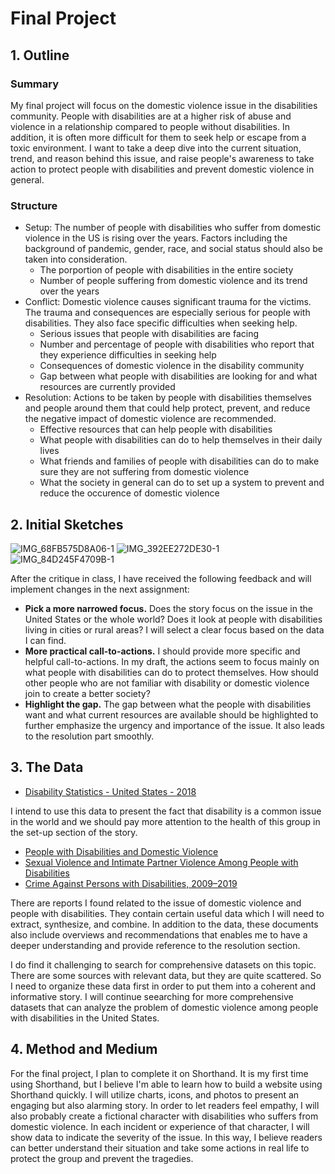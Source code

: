 # Final Project

## 1. Outline
### Summary
My final project will focus on the domestic violence issue in the disabilities community. People with disabilities are at a higher risk of abuse and violence in a relationship compared to people without disabilities. In addition, it is often more difficult for them to seek help or escape from a toxic environment. I want to take a deep dive into the current situation, trend, and reason behind this issue, and raise people's awareness to take action to protect people with disabilities and prevent domestic violence in general.

### Structure
- Setup: The number of people with disabilities who suffer from domestic violence in the US is rising over the years. Factors including the background of pandemic, gender, race, and social status should also be taken into consideration.
  - The porportion of people with disabilities in the entire society
  - Number of people suffering from domestic violence and its trend over the years
- Conflict: Domestic violence causes significant trauma for the victims. The trauma and consequences are especially serious for people with disabilities. They also face specific difficulties when seeking help.
  - Serious issues that people with disabilities are facing
  - Number and percentage of people with disabilities who report that they experience difficulties in seeking help
  - Consequences of domestic violence in the disability community
  - Gap between what people with disabilities are looking for and what resources are currently provided
- Resolution: Actions to be taken by people with disabilities themselves and people around them that could help protect, prevent, and reduce the negative impact of domestic violence are recommended.
  - Effective resources that can help people with disabilities
  - What people with disabilities can do to help themselves in their daily lives
  - What friends and families of people with disabilities can do to make sure they are not suffering from domestic violence
  - What the society in general can do to set up a system to prevent and reduce the occurence of domestic violence

## 2. Initial Sketches

![IMG_68FB575D8A06-1](https://user-images.githubusercontent.com/45221009/192423359-749bfe80-5212-4d4e-a9f0-14deaf7dae07.jpeg)
![IMG_392EE272DE30-1](https://user-images.githubusercontent.com/45221009/192423392-146423ad-ec10-4adc-accc-a84b21deb48b.jpeg)
![IMG_84D245F4709B-1](https://user-images.githubusercontent.com/45221009/192423401-fcc2a7fb-25b0-4f21-bfe4-ea5a91ee439a.jpeg)

After the critique in class, I have received the following feedback and will implement changes in the next assignment:
- **Pick a more narrowed focus.** Does the story focus on the issue in the United States or the whole world? Does it look at people with disabilities living in cities or rural areas? I will select a clear focus based on the data I can find.
- **More practical call-to-actions.** I should provide more specific and helpful call-to-actions. In my draft, the actions seem to focus mainly on what people with disabilities can do to protect themselves. How should other people who are not familiar with disability or domestic violence join to create a better society?
- **Highlight the gap.** The gap between what the people with disabilities want and what current resources are available should be highlighted to further emphasize the urgency and importance of the issue. It also leads to the resolution part smoothly.



## 3. The Data

- [Disability Statistics - United States - 2018](https://www.kaggle.com/datasets/michaelacorley/disability-statistics-united-states-2018)

I intend to use this data to present the fact that disability is a common issue in the world and we should pay more attention to the health of this group in the set-up section of the story.

- [People with Disabilities and Domestic Violence](https://assets.speakcdn.com/assets/2497/people_with_disabilities.pdf)
- [Sexual Violence and Intimate Partner Violence Among People with Disabilities](https://www.cdc.gov/violenceprevention/sexualviolence/svandipv.html#:~:text=Disability%20affects%20more%20than%201,to%20people%20without%20a%20disability.)
- [Crime Against Persons with Disabilities, 2009–2019](https://bjs.ojp.gov/content/pub/pdf/capd0919st.pdf)

There are reports I found related to the issue of domestic violence and people with disabilities. They contain certain useful data which I will need to extract, synthesize, and combine. In addition to the data, these documents also include overviews and recommendations that enables me to have a deeper understanding and provide reference to the resolution section.

I do find it challenging to search for comprehensive datasets on this topic. There are some sources with relevant data, but they are quite scattered. So I need to organize these data first in order to put them into a coherent and informative story. I will continue seearching for more comprehensive datasets that can analyze the problem of domestic violence among people with disabilities in the United States.



## 4. Method and Medium

For the final project, I plan to complete it on Shorthand. It is my first time using Shorthand, but I believe I'm able to learn how to build a website using Shorthand quickly. I will utilize charts, icons, and photos to present an engaging but also alarming story. In order to let readers feel empathy, I will also probably create a fictional character with disabilities who suffers from domestic violence. In each incident or experience of that character, I will show data to indicate the severity of the issue. In this way, I believe readers can better understand their situation and take some actions in real life to protect the group and prevent the tragedies.
